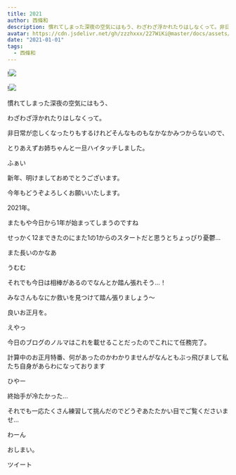```yaml
---
title: 2021
author: 西條和
description: 慣れてしまった深夜の空気にはもう、わざわざ浮かれたりはしなくって。非日常が恋しくなったりもするけれどそんなものもなか...
avatar: https://cdn.jsdelivr.net/gh/zzzhxxx/227WiKi@master/docs/assets/photo/avatar/nagomi.jpg
date: "2021-01-01"
tags:
  - 西條和
---
```


!![](https://cdn.jsdelivr.net/gh/zzzhxxx/227WiKi-image@master/blog-image/nagomi-2021-01-01_1.jpg)

!![](https://cdn.jsdelivr.net/gh/zzzhxxx/227WiKi-image@master/blog-image/nagomi-2021-01-01_2.jpg)























慣れてしまった深夜の空気にはもう、




わざわざ浮かれたりはしなくって。













非日常が恋しくなったりもするけれどそんなものもなかなかみつからないので、



















とりあえずお姉ちゃんと一旦ハイタッチしました。





















ふぁい














新年、明けましておめでとうございます。


今年もどうぞよろしくお願いいたします。


















2021年。















またもや今日から1年が始まってしまうのですね









せっかく12まできたのにまた1の1からのスタートだと思うとちょっぴり憂鬱…














また長いのかなあ


















うむむ

















それでも今日は相棒があるのでなんとか踏ん張れそう…！












みなさんもなにか救いを見つけて踏ん張りましょう〜














良いお正月を。



















えやっ













今日のブログのノルマはこれを載せることだったのでこれにて任務完了。








計算中のお正月特番、何があったのかわかりませんがなんともぶっ飛びまして私たち自身があらわになっております
















ひやー

















終始手が冷たかった…

















それでも一応たくさん練習して挑んだのでどうぞあたたかい目でご覧くださいませ…

















わーん


















おしまい。


ツイート



